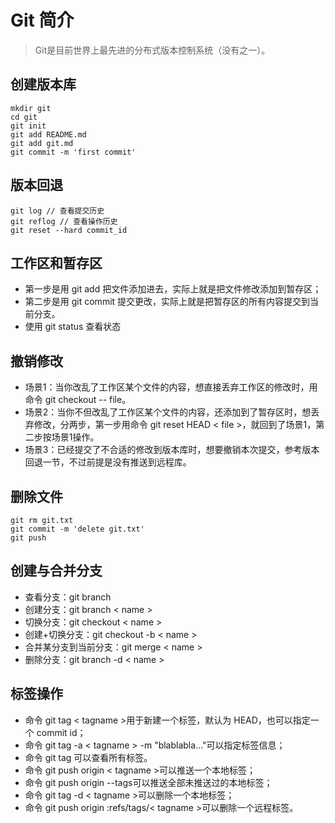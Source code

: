 # Git 简介

> Git是目前世界上最先进的分布式版本控制系统（没有之一）。

## 创建版本库

```code
mkdir git
cd git
git init
git add README.md
git add git.md
git commit -m 'first commit'
```

## 版本回退

```code
git log // 查看提交历史
git reflog // 查看操作历史
git reset --hard commit_id
```

## 工作区和暂存区

+ 第一步是用 git add 把文件添加进去，实际上就是把文件修改添加到暂存区；
+ 第二步是用 git commit 提交更改，实际上就是把暂存区的所有内容提交到当前分支。
+ 使用 git status 查看状态

## 撤销修改

+ 场景1：当你改乱了工作区某个文件的内容，想直接丢弃工作区的修改时，用命令 git checkout -- file。
+ 场景2：当你不但改乱了工作区某个文件的内容，还添加到了暂存区时，想丢弃修改，分两步，第一步用命令 git reset HEAD < file >，就回到了场景1，第二步按场景1操作。
+ 场景3：已经提交了不合适的修改到版本库时，想要撤销本次提交，参考版本回退一节，不过前提是没有推送到远程库。

## 删除文件

```code
git rm git.txt
git commit -m 'delete git.txt'
git push
```

## 创建与合并分支

+ 查看分支：git branch
+ 创建分支：git branch < name >
+ 切换分支：git checkout < name >
+ 创建+切换分支：git checkout -b < name >
+ 合并某分支到当前分支：git merge < name >
+ 删除分支：git branch -d < name >

## 标签操作

+ 命令 git tag < tagname >用于新建一个标签，默认为 HEAD，也可以指定一个 commit id；
+ 命令 git tag -a < tagname > -m "blablabla..."可以指定标签信息；
+ 命令 git tag 可以查看所有标签。
+ 命令 git push origin < tagname >可以推送一个本地标签；
+ 命令 git push origin --tags可以推送全部未推送过的本地标签；
+ 命令 git tag -d < tagname >可以删除一个本地标签；
+ 命令 git push origin :refs/tags/< tagname >可以删除一个远程标签。